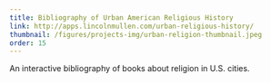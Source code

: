 ```yaml
---
title: Bibliography of Urban American Religious History
link: http://apps.lincolnmullen.com/urban-religious-history/
thumbnail: /figures/projects-img/urban-religion-thumbnail.jpeg
order: 15
---
```


An interactive bibliography of books about religion in U.S. cities.

